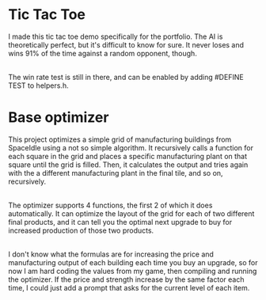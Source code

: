# Tic Tac Toe
I made this tic tac toe demo specifically for the portfolio. The AI is theoretically perfect, but it's difficult to know for sure.
It never loses and wins 91% of the time against a random opponent, though. </br> </br>

The win rate test is still in there, and can be enabled by adding #DEFINE TEST to helpers.h.

# Base optimizer
This project optimizes a simple grid of manufacturing buildings from SpaceIdle using a not so simple algorithm. It recursively calls a 
function for each square in the grid and places a specific manufacturing plant on that square until the grid is filled.
Then, it calculates the output and tries again with the a different manufacturing plant in the final tile, and so on, recursively. </br> </br>

The optimizer supports 4 functions, the first 2 of which it does automatically. It can optimize the layout of the grid for each of 
two different final products, and it can tell you the optimal next upgrade to buy for increased production of those two products. </br> </br>

I don't know what the formulas are for increasing the price and manufacturing output of each building each time you buy an upgrade,
so for now I am hard coding the values from my game, then compiling and running the optimizer. If the price and strength increase
by the same factor each time, I could just add a prompt that asks for the current level of each item.